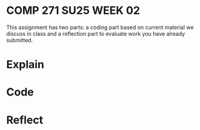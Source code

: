 # COMP 271 SU25 WEEK 02

This assignment has two parts: a coding part based on current material we discuss in class and a reflection part to evaluate work you have already submitted.


# Explain
 
# Code

# Reflect
